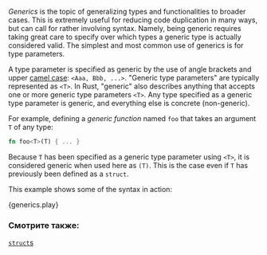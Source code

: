 *Generics* is the topic of generalizing types and functionalities to broader
cases. This is extremely useful for reducing code duplication in many ways,
but can call for rather involving syntax. Namely, being generic requires
taking great care to specify over which types a generic type
is actually considered valid. The simplest and most common use of generics
is for type parameters.

A type parameter is specified as generic by the use of angle brackets and upper
[camel case][camelcase]: `<Aaa, Bbb, ...>`. "Generic type parameters" are
typically represented as `<T>`. In Rust, "generic" also describes anything that
accepts one or more generic type parameters `<T>`. Any type specified as a
generic type parameter is generic, and everything else is concrete (non-generic).

For example, defining a *generic function* named `foo` that takes an argument
`T` of any type:

```rust
fn foo<T>(T) { ... }
```

Because `T` has been specified as a generic type parameter using `<T>`, it
is considered generic when used here as `(T)`. This is the case even if `T`
has previously been defined as a `struct`.

This example shows some of the syntax in action:

{generics.play}

### Смотрите также:

[`struct`s][structs]

[structs]: custom_types/structs.html
[camelcase]: https://en.wikipedia.org/wiki/CamelCase

